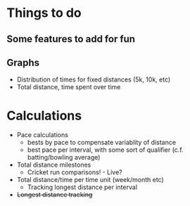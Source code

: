 # Things to do

## Some features to add for fun

## Graphs

- Distribution of times for fixed distances (5k, 10k, etc)
- Total distance, time spent over time

# Calculations

- Pace calculations
  - bests by pace to compensate variablity of distance
  - best pace per interval, with some sort of qualifier (c.f. batting/bowling average)
- Total distance milestones
  - Cricket run comparisons! - Live?
- Total distance/time per time unit (week/month etc)
  - Tracking longest distance per interval
- ~~Longest distance tracking~~
